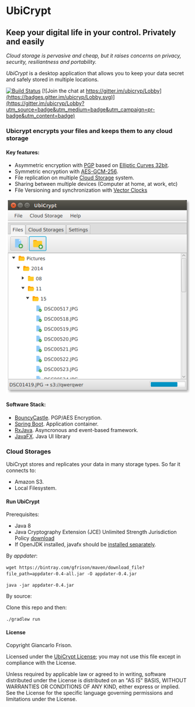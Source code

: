 # UbiCrypt

## Keep your digital life in your control. Privately and easily

_Cloud storage is pervasive and cheap, but it raises concerns on privacy, security, resiliantness and portability._

*UbiCrypt* is a desktop application that allows you to keep your data secret and safely stored in multiple locations.

[![Build Status](https://travis-ci.org/gfrison/ubicrypt.svg?branch=master)](https://travis-ci.org/gfrison/ubicrypt)
[![Join the chat at https://gitter.im/ubicryp/Lobby](https://badges.gitter.im/ubicryp/Lobby.svg)](https://gitter.im/ubicryp/Lobby?utm_source=badge&utm_medium=badge&utm_campaign=pr-badge&utm_content=badge)


### Ubicrypt encrypts your files and keeps them to any cloud storage
#### Key features:
  - Asymmetric encryption with [PGP](https://en.wikipedia.org/wiki/Pretty_Good_Privacy) based on [Elliptic Curves 32bit](https://en.wikipedia.org/wiki/Elliptic_curve).
  - Symmetric encryption with [AES-GCM-256](https://en.wikipedia.org/wiki/Galois/Counter_Mode).
  - File replication on multiple [Cloud Storage](https://en.wikipedia.org/wiki/Cloud_storage) system.
  - Sharing between multiple devices (Computer at home, at work, etc)
  - File Versioning and synchronization with [Vector Clocks](https://en.wikipedia.org/wiki/Vector_clock)

![Files Tab screenshot](screenshot.png)

#### Software Stack:
  - [BouncyCastle](https://www.bouncycastle.org/). PGP/AES Encryption.
  - [Spring Boot](https://projects.spring.io/spring-boot/). Application container.
  - [RxJava](https://github.com/ReactiveX/RxJava). Asyncronous and event-based framework.
  - [JavaFX](http://docs.oracle.com/javase/8/javase-clienttechnologies.htm). Java UI library


### Cloud Storages
UbiCrypt stores and replicates your data in many storage types. So far it connects to:
  - Amazon S3.
  - Local Filesystem.

#### Run UbiCrypt 

Prerequisites:

  - Java 8
  - Java Cryptography Extension (JCE) Unlimited Strength Jurisdiction Policy [download](http://www.oracle.com/technetwork/java/javase/downloads/jce8-download-2133166.html)
  - If OpenJDK installed, javafx should be [installed separately](http://chriswhocodes.com/).
  
By *appdater*:

`wget https://bintray.com/gfrison/maven/download_file?file_path=appdater-0.4-all.jar -O appdater-0.4.jar`

`java -jar appdater-0.4.jar`

By source:

Clone this repo and then:

`./gradlew run`

#### License

Copyright Giancarlo Frison.

Licensed under the [UbiCrypt License](LICENSE.md); you may not use this file except in compliance with the License. 

Unless required by applicable law or agreed to in writing, software distributed under the License is distributed on an "AS IS" BASIS, WITHOUT WARRANTIES OR CONDITIONS OF ANY KIND, either express or implied. See the License for the specific language governing permissions and limitations under the License.
